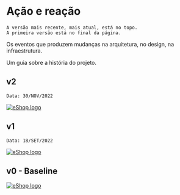 # Ação e reação 


```
A versão mais recente, mais atual, está no topo.
A primeira versão está no final da página.
```

Os eventos que produzem mudanças na arquitetura, no design, na infraestrutura. 

Um guia sobre a história do projeto.


## v2

```Data: 30/NOV/2022```

<a href="https://raw.githubusercontent.com/luizcarlosfaria/eshop-cloudnative/main/docs/assets/EShop-Cloud-Native-AcaoReacao02.png">
   <img src="https://github.com/luizcarlosfaria/eshop-cloudnative/raw/main/docs/assets/EShop-Cloud-Native-AcaoReacao02.png" alt="eShop logo" title="eShopOnContainers" align="center" />
</a>


## v1

```Data: 18/SET/2022```

<a href="https://raw.githubusercontent.com/luizcarlosfaria/eshop-cloudnative/main/docs/assets/EShop-Cloud-Native-AcaoReacao01.png">
   <img src="https://github.com/luizcarlosfaria/eshop-cloudnative/raw/main/docs/assets/EShop-Cloud-Native-AcaoReacao01.png" alt="eShop logo" title="eShopOnContainers" align="center" />
</a>


## v0 - Baseline

<a href="https://raw.githubusercontent.com/luizcarlosfaria/eshop-cloudnative/main/docs/assets/EShop-Cloud-Native-AcaoReacao00.png">
   <img src="https://github.com/luizcarlosfaria/eshop-cloudnative/raw/main/docs/assets/EShop-Cloud-Native-AcaoReacao00.png" alt="eShop logo" title="eShopOnContainers" align="center" />
</a>


